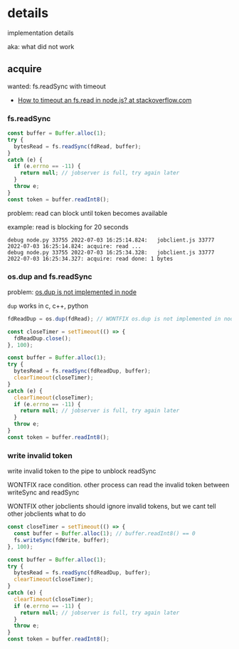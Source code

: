 # details

implementation details

aka: what did not work

## acquire

wanted: fs.readSync with timeout

* [How to timeout an fs.read in node.js? at stackoverflow.com](https://stackoverflow.com/questions/20808126/how-to-timeout-an-fs-read-in-node-js)

### fs.readSync

```js
const buffer = Buffer.alloc(1);
try {
  bytesRead = fs.readSync(fdRead, buffer);
}
catch (e) {
  if (e.errno == -11) {
    return null; // jobserver is full, try again later
  }
  throw e;
}
const token = buffer.readInt8();
```

problem: read can block until token becomes available

example: read is blocking for 20 seconds

```
debug node.py 33755 2022-07-03 16:25:14.824:   jobclient.js 33777 2022-07-03 16:25:14.824: acquire: read ...
debug node.py 33755 2022-07-03 16:25:34.328:   jobclient.js 33777 2022-07-03 16:25:34.327: acquire: read done: 1 bytes
```

### os.dup and fs.readSync

problem: [os.dup is not implemented in node](https://github.com/nodejs/node/issues/41733)

`dup` works in c, c++, python

```js
fdReadDup = os.dup(fdRead); // WONTFIX os.dup is not implemented in node

const closeTimer = setTimeout(() => {
  fdReadDup.close();
}, 100);

const buffer = Buffer.alloc(1);
try {
  bytesRead = fs.readSync(fdReadDup, buffer);
  clearTimeout(closeTimer);
}
catch (e) {
  clearTimeout(closeTimer);
  if (e.errno == -11) {
    return null; // jobserver is full, try again later
  }
  throw e;
}
const token = buffer.readInt8();
```

### write invalid token

write invalid token to the pipe to unblock readSync

WONTFIX race condition. other process can read the invalid token between writeSync and readSync

WONTFIX other jobclients should ignore invalid tokens, but we cant tell other jobclients what to do

```js
const closeTimer = setTimeout(() => {
  const buffer = Buffer.alloc(1); // buffer.readInt8() == 0
  fs.writeSync(fdWrite, buffer);
}, 100);

const buffer = Buffer.alloc(1);
try {
  bytesRead = fs.readSync(fdReadDup, buffer);
  clearTimeout(closeTimer);
}
catch (e) {
  clearTimeout(closeTimer);
  if (e.errno == -11) {
    return null; // jobserver is full, try again later
  }
  throw e;
}
const token = buffer.readInt8();
```
